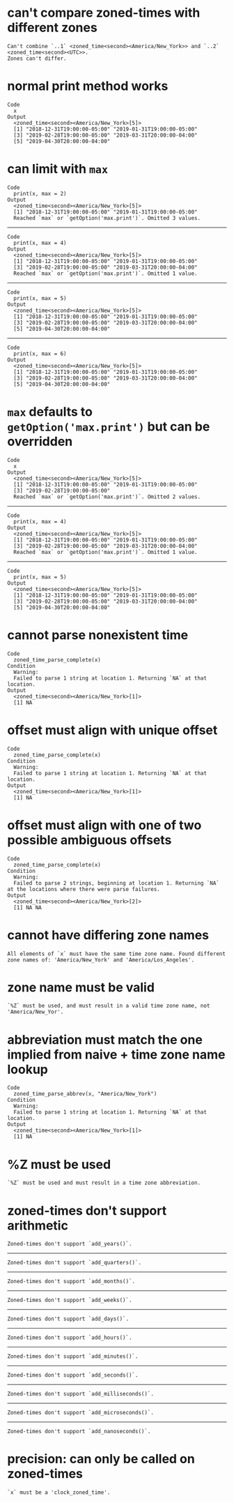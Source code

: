 # can't compare zoned-times with different zones

    Can't combine `..1` <zoned_time<second><America/New_York>> and `..2` <zoned_time<second><UTC>>.
    Zones can't differ.

# normal print method works

    Code
      x
    Output
      <zoned_time<second><America/New_York>[5]>
      [1] "2018-12-31T19:00:00-05:00" "2019-01-31T19:00:00-05:00"
      [3] "2019-02-28T19:00:00-05:00" "2019-03-31T20:00:00-04:00"
      [5] "2019-04-30T20:00:00-04:00"

# can limit with `max`

    Code
      print(x, max = 2)
    Output
      <zoned_time<second><America/New_York>[5]>
      [1] "2018-12-31T19:00:00-05:00" "2019-01-31T19:00:00-05:00"
      Reached `max` or `getOption('max.print')`. Omitted 3 values.

---

    Code
      print(x, max = 4)
    Output
      <zoned_time<second><America/New_York>[5]>
      [1] "2018-12-31T19:00:00-05:00" "2019-01-31T19:00:00-05:00"
      [3] "2019-02-28T19:00:00-05:00" "2019-03-31T20:00:00-04:00"
      Reached `max` or `getOption('max.print')`. Omitted 1 value.

---

    Code
      print(x, max = 5)
    Output
      <zoned_time<second><America/New_York>[5]>
      [1] "2018-12-31T19:00:00-05:00" "2019-01-31T19:00:00-05:00"
      [3] "2019-02-28T19:00:00-05:00" "2019-03-31T20:00:00-04:00"
      [5] "2019-04-30T20:00:00-04:00"

---

    Code
      print(x, max = 6)
    Output
      <zoned_time<second><America/New_York>[5]>
      [1] "2018-12-31T19:00:00-05:00" "2019-01-31T19:00:00-05:00"
      [3] "2019-02-28T19:00:00-05:00" "2019-03-31T20:00:00-04:00"
      [5] "2019-04-30T20:00:00-04:00"

# `max` defaults to `getOption('max.print')` but can be overridden

    Code
      x
    Output
      <zoned_time<second><America/New_York>[5]>
      [1] "2018-12-31T19:00:00-05:00" "2019-01-31T19:00:00-05:00"
      [3] "2019-02-28T19:00:00-05:00"
      Reached `max` or `getOption('max.print')`. Omitted 2 values.

---

    Code
      print(x, max = 4)
    Output
      <zoned_time<second><America/New_York>[5]>
      [1] "2018-12-31T19:00:00-05:00" "2019-01-31T19:00:00-05:00"
      [3] "2019-02-28T19:00:00-05:00" "2019-03-31T20:00:00-04:00"
      Reached `max` or `getOption('max.print')`. Omitted 1 value.

---

    Code
      print(x, max = 5)
    Output
      <zoned_time<second><America/New_York>[5]>
      [1] "2018-12-31T19:00:00-05:00" "2019-01-31T19:00:00-05:00"
      [3] "2019-02-28T19:00:00-05:00" "2019-03-31T20:00:00-04:00"
      [5] "2019-04-30T20:00:00-04:00"

# cannot parse nonexistent time

    Code
      zoned_time_parse_complete(x)
    Condition
      Warning:
      Failed to parse 1 string at location 1. Returning `NA` at that location.
    Output
      <zoned_time<second><America/New_York>[1]>
      [1] NA

# offset must align with unique offset

    Code
      zoned_time_parse_complete(x)
    Condition
      Warning:
      Failed to parse 1 string at location 1. Returning `NA` at that location.
    Output
      <zoned_time<second><America/New_York>[1]>
      [1] NA

# offset must align with one of two possible ambiguous offsets

    Code
      zoned_time_parse_complete(x)
    Condition
      Warning:
      Failed to parse 2 strings, beginning at location 1. Returning `NA` at the locations where there were parse failures.
    Output
      <zoned_time<second><America/New_York>[2]>
      [1] NA NA

# cannot have differing zone names

    All elements of `x` must have the same time zone name. Found different zone names of: 'America/New_York' and 'America/Los_Angeles'.

# zone name must be valid

    `%Z` must be used, and must result in a valid time zone name, not 'America/New_Yor'.

# abbreviation must match the one implied from naive + time zone name lookup

    Code
      zoned_time_parse_abbrev(x, "America/New_York")
    Condition
      Warning:
      Failed to parse 1 string at location 1. Returning `NA` at that location.
    Output
      <zoned_time<second><America/New_York>[1]>
      [1] NA

# %Z must be used

    `%Z` must be used and must result in a time zone abbreviation.

# zoned-times don't support arithmetic

    Zoned-times don't support `add_years()`.

---

    Zoned-times don't support `add_quarters()`.

---

    Zoned-times don't support `add_months()`.

---

    Zoned-times don't support `add_weeks()`.

---

    Zoned-times don't support `add_days()`.

---

    Zoned-times don't support `add_hours()`.

---

    Zoned-times don't support `add_minutes()`.

---

    Zoned-times don't support `add_seconds()`.

---

    Zoned-times don't support `add_milliseconds()`.

---

    Zoned-times don't support `add_microseconds()`.

---

    Zoned-times don't support `add_nanoseconds()`.

# precision: can only be called on zoned-times

    `x` must be a 'clock_zoned_time'.

